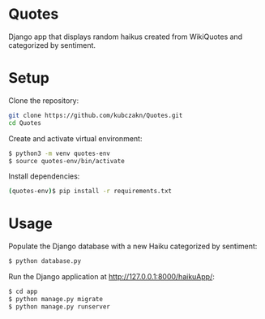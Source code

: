 # Quotes
Django app that displays random haikus created from WikiQuotes and categorized by sentiment.
# Setup
Clone the repository:
```bash
git clone https://github.com/kubczakn/Quotes.git
cd Quotes
```
Create and activate virtual environment:
```bash
$ python3 -m venv quotes-env
$ source quotes-env/bin/activate
```
Install dependencies:
```bash
(quotes-env)$ pip install -r requirements.txt
```
# Usage
Populate the Django database with a new Haiku categorized by sentiment:
```bash
$ python database.py
```
Run the Django application at http://127.0.0.1:8000/haikuApp/:
```bash
$ cd app
$ python manage.py migrate
$ python manage.py runserver
```
